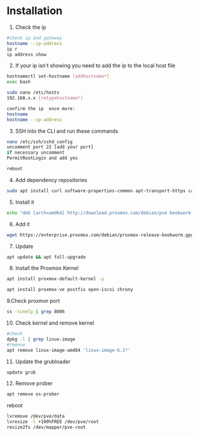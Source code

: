 # Installation

1. Check the ip 

```bash
#check ip and gateway
hostname --ip-address  
ip r
ip address show
```

2. If your ip isn't showing you need to add the ip to the local host file 
```bash
hostnamectl set-hostname [addhostname*]
exec bash

sudo nano /etc/hosts
192.168.x.x [retypehostname*]

confirm the ip  once more:
hostname
hostname --ip-address
```
3. SSH into the CLI and run these commands
```bash
nano /etc/ssh/sshd_config
uncomment port 22 [add your port]
if necessary uncomment
PermitRootLogin and add yes

reboot
```
4. Add dependency repositories
```bash
sudo apt install curl software-properties-common apt-transport-https ca-certificates gnupg2
```
5. Install it 
```bash
echo "deb [arch=amd64] http://download.proxmox.com/debian/pve bookworm pve-no-subscription" > /etc/apt/sources.list.d/pve-install-repo.list
```
6. Add it
```bash
wget https://enterprise.proxmox.com/debian/proxmox-release-bookworm.gpg -O /etc/apt/trusted.gpg.d/proxmox-release-bookworm.gpg  
```
7. Update
```bash
apt update && apt full-upgrade
```
8. Install the Proxmox Kernel
```bash
apt install proxmox-default-kernel -y
```
```bash
apt install proxmox-ve postfix open-iscsi chrony
```
9.Check proxmor port
```bash
ss -tunelp | grep 8006
```
10. Check kernel and remove kernel
```bash
#check
dpkg -l | grep linux-image
#remove
apt remove linux-image-amd64 'linux-image-6.1*' 
```
11. Update the grubloader
```bash
update grub
```
12. Remove prober
```bash
apt remove os-prober
```
reboot



```bash
lvremove /dev/pve/data
lvresize -l +100%FREE /dev/pve/root
resize2fs /dev/mapper/pve-root
```
